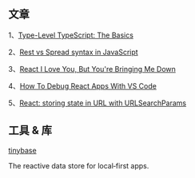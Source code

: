 ## 文章
1、[Type-Level TypeScript: The Basics](https://type-level-typescript.com/)

2、[Rest vs Spread syntax in JavaScript](https://www.amitmerchant.com/rest-vs-spread-syntax-in-javascript/)

3、[React I Love You, But You're Bringing Me Down](https://marmelab.com/blog/2022/09/20/react-i-love-you.html)

4、[How To Debug React Apps With VS Code](https://profy.dev/article/debug-react-vscode)

5、[React: storing state in URL with URLSearchParams](https://blog.johnnyreilly.com/2022/09/20/react-usesearchparamsstate)



## 工具 & 库

[tinybase](https://github.com/tinyplex/tinybase)

The reactive data store for local‑first apps.